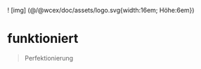 <!--DESC: {"icon":"explore"} -->
! [img] (@/@wcex/doc/assets/logo.svg{width:16em; Höhe:6em})
# funktioniert
> Perfektionierung


